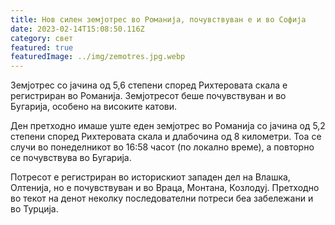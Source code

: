```yaml
---
title: Нов силен земјотрес во Романија, почувствуван е и во Софија
date: 2023-02-14T15:08:50.116Z
category: свет
featured: true
featuredImage: ../img/zemotres.jpg.webp
---
```


Земјотрес со јачина од 5,6 степени според Рихтеровата скала е регистриран во Романија. Земјотресот беше почувствуван и во Бугарија, особено на високите катови.

Ден претходно имаше уште еден земјотрес во Романија со јачина од 5,2 степени според Рихтеровата скала и длабочина од 8 километри. Тоа се случи во понеделникот во 16:58 часот (по локално време), а повторно се почувствува во Бугарија.

Потресот е регистриран во историскиот западен дел на Влашка, Олтенија, но е почувствуван и во Враца, Монтана, Козлодуј.
Претходно во текот на денот неколку последователни потреси беа забележани и во Турција.

